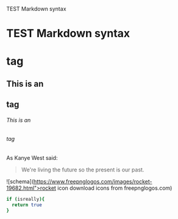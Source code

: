 TEST Markdown syntax
# TEST Markdown syntax <h1> tag
## This is an <h2> tag
###### This is an <h6> tag


As Kanye West said:

> We're living the future so
> the present is our past.

![schema](https://www.freepnglogos.com/images/rocket-19682.html">rocket icon download icons from freepnglogos.com)

```bash
if (isreally){
  return true
}
```
